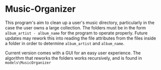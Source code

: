 # Music-Organizer

This program's aim to clean up a user's music directory, particularly in the case the user owns a large collection. The folders must be in the form `album_artist - album_name` for the program to operate properly. Future updates may rework this into reading the file attributes from the files inside a folder in order to determine `album_artist` and `album_name`.

Current version comes with a GUI for an easy user experience. The algorithm that reworks the folders works recursively, and is found in `models\MusicOrganizer`
